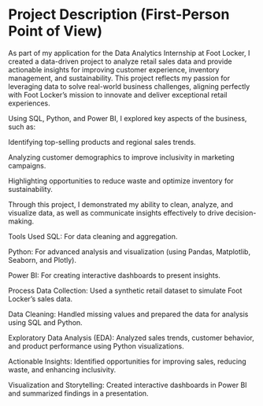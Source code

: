 # Project Description (First-Person Point of View)
As part of my application for the Data Analytics Internship at Foot Locker, I created a data-driven project to analyze retail sales data and provide actionable insights for improving customer experience, inventory management, and sustainability. This project reflects my passion for leveraging data to solve real-world business challenges, aligning perfectly with Foot Locker’s mission to innovate and deliver exceptional retail experiences.

Using SQL, Python, and Power BI, I explored key aspects of the business, such as:

Identifying top-selling products and regional sales trends.

Analyzing customer demographics to improve inclusivity in marketing campaigns.

Highlighting opportunities to reduce waste and optimize inventory for sustainability.

Through this project, I demonstrated my ability to clean, analyze, and visualize data, as well as communicate insights effectively to drive decision-making.

Tools Used
SQL: For data cleaning and aggregation.

Python: For advanced analysis and visualization (using Pandas, Matplotlib, Seaborn, and Plotly).

Power BI: For creating interactive dashboards to present insights.

Process
Data Collection: Used a synthetic retail dataset to simulate Foot Locker’s sales data.

Data Cleaning: Handled missing values and prepared the data for analysis using SQL and Python.

Exploratory Data Analysis (EDA): Analyzed sales trends, customer behavior, and product performance using Python visualizations.

Actionable Insights: Identified opportunities for improving sales, reducing waste, and enhancing inclusivity.

Visualization and Storytelling: Created interactive dashboards in Power BI and summarized findings in a presentation.
